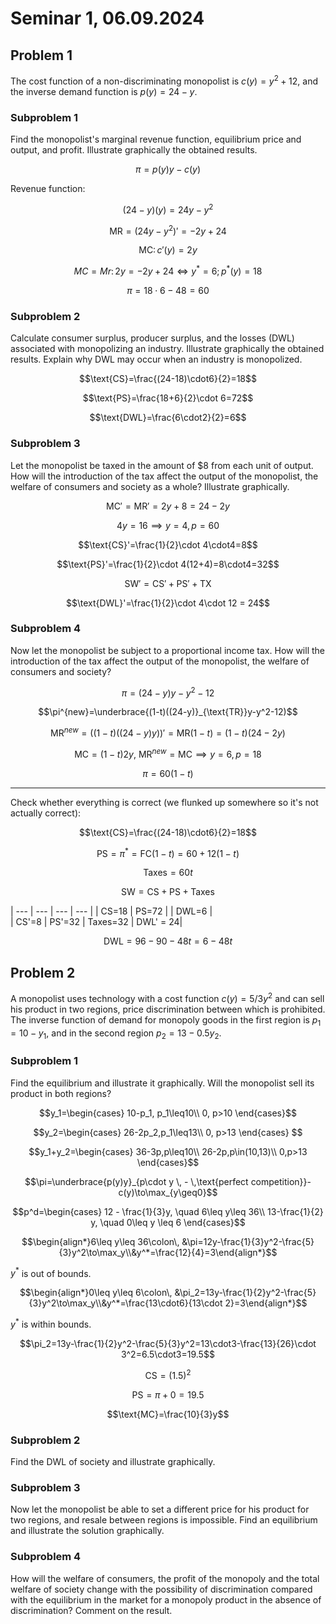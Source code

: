 # Seminar 1, 06.09.2024

## Problem 1
The cost function of a non-discriminating monopolist is $c(y) = y^2 + 12$, and the inverse demand function is $p(y) = 24 - y$. 

### Subproblem 1

Find the monopolist's marginal revenue function, equilibrium price and output, and profit. Illustrate graphically the obtained results.

$$\pi=p(y)y-c(y)$$

Revenue function:

$$(24-y)(y)=24y-y^2$$

$$\text{MR}=(24y-y^2)'=-2y+24$$

$$\text{MC}\colon c'(y)=2y$$

$$MC=Mr\colon 2y=-2y+24\iff y^*=6;p^*(y)=18$$

$$\pi =18\cdot6-48=60$$

### Subproblem 2 

Calculate consumer surplus, producer surplus, and the losses (DWL) associated with monopolizing an industry. Illustrate graphically the obtained results. Explain why DWL may occur when an industry is monopolized.

$$\text{CS}=\frac{(24-18)\cdot6}{2}=18$$

$$\text{PS}=\frac{18+6}{2}\cdot 6=72$$

$$\text{DWL}=\frac{6\cdot2}{2}=6$$

### Subproblem 3 

Let the monopolist be taxed in the amount of \$8 from each unit of output. How will the introduction of the tax affect the output of the monopolist, the welfare of consumers and society as a whole? Illustrate graphically.

$$\text{MC}'=\text{MR}'=2y+8=24-2y$$

$$4y=16\implies y=4, p=60$$

$$\text{CS}'=\frac{1}{2}\cdot 4\cdot4=8$$

$$\text{PS}'=\frac{1}{2}\cdot 4(12+4)=8\cdot4=32$$

$$\text{SW}'=\text{CS}'+\text{PS}'+\text{TX}$$

$$\text{DWL}'=\frac{1}{2}\cdot 4\cdot 12 = 24$$

### Subproblem 4

Now let the monopolist be subject to a proportional income tax. How will the introduction of the tax affect the output of the monopolist, the welfare of consumers and society?

$$\pi=(24-y)y-y^2-12$$

$$\pi^{new}=\underbrace{(1-t)((24-y)}_{\text{TR}}y-y^2-12)$$

$$\text{MR}^{new}=((1-t)((24-y)y))'=\text{MR}(1-t)=(1-t)(24-2y)$$

$$\text{MC}=(1-t)2y,\ \text{MR}^{new}=\text{MC}\implies y=6, p=18$$

$$\pi=60(1-t)$$

---

Check whether everything is correct (we flunked up somewhere so it's not actually correct):

$$\text{CS}=\frac{(24-18)\cdot6}{2}=18$$

$$\text{PS}=\pi^*=\text{FC}(1-t)=60+12(1-t)$$

$$\text{Taxes}=60t$$

$$\text{SW}=\text{CS}+\text{PS}+\text{Taxes}$$

| --- | --- | --- | --- |
| CS=18 | PS=72  | | DWL=6 |  
| CS'=8 | PS'=32 | Taxes=32 | DWL' = 24|

$$\text{DWL}=96-90-48t=6-48t$$


## Problem 2

   A monopolist uses technology with a cost function $c(y) = 5/3y^2$ and can sell his product in two regions, price discrimination between which is prohibited. The inverse function of demand for monopoly goods in the first region is $p_1 =10-y_1$, and in the second region $p_2 =13-0.5y_2$.

### Subproblem 1

Find the equilibrium and illustrate it graphically. Will the monopolist sell its product in both regions?

$$y_1=\begin{cases}
    10-p_1, p_1\leq10\\
    0, p>10
\end{cases}$$

$$y_2=\begin{cases}
    26-2p_2,p_1\leq13\\
    0, p>13
\end{cases}
$$

$$y_1+y_2=\begin{cases}
    36-3p,p\leq10\\
    26-2p,p\in(10,13)\\
    0,p>13
\end{cases}$$

$$\pi=\underbrace{p(y)y}_{p\cdot y \, - \,\text{perfect competition}}-c(y)\to\max_{y\geq0}$$

$$p^d=\begin{cases}
    12 - \frac{1}{3}y, \quad 6\leq y\leq 36\\
    13-\frac{1}{2} y, \quad 0\leq y \leq 6
\end{cases}$$

$$\begin{align*}6\leq y\leq 36\colon\, &\pi=12y-\frac{1}{3}y^2-\frac{5}{3}y^2\to\max_y\\&y^*=\frac{12}{4}=3\end{align*}$$

$y^*$ is out of bounds.

$$\begin{align*}0\leq y\leq 6\colon\, &\pi_2=13y-\frac{1}{2}y^2-\frac{5}{3}y^2\to\max_y\\&y^*=\frac{13\cdot6}{13\cdot 2}=3\end{align*}$$

$y^*$ is within bounds.

$$\pi_2=13y-\frac{1}{2}y^2-\frac{5}{3}y^2=13\cdot3-\frac{13}{26}\cdot 3^2=6.5\cdot3=19.5$$

$$\text{CS}=(1.5)^2$$

$$\text{PS}=\pi+0=19.5$$

$$\text{MC}=\frac{10}{3}y$$

### Subproblem 2

Find the DWL of society and illustrate graphically.


### Subproblem 3 

Now let the monopolist be able to set a different price for his product for two regions, and resale between regions is impossible. Find an equilibrium and illustrate the solution graphically.

### Subproblem 4 

How will the welfare of consumers, the profit of the monopoly and the total welfare of society change with the possibility of discrimination compared with the equilibrium in the market for a monopoly product in the absence of discrimination? Comment on the result.

